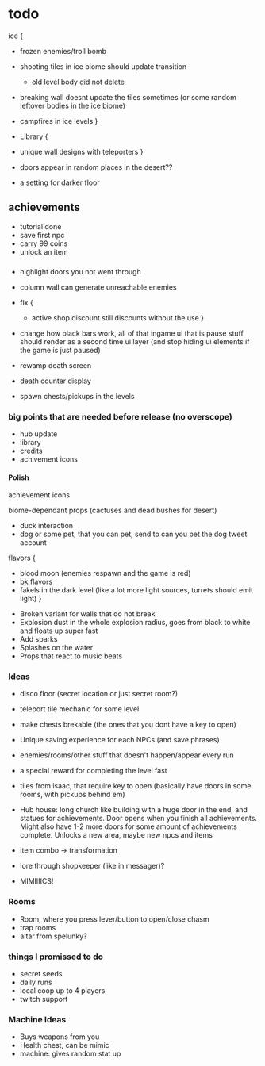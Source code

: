 # todo

ice {
 * frozen enemies/troll bomb
 * shooting tiles in ice biome should update transition
   + old level body did not delete

 * breaking wall doesnt update the tiles sometimes (or some random leftover bodies in the ice biome)
 * campfires in ice levels
}

* Library {
 * unique wall designs with teleporters
}

* doors appear in random places in the desert??
* a setting for darker floor

## achievements

* tutorial done
* save first npc
* carry 99 coins
* unlock an item

###

* highlight doors you not went through
* column wall can generate unreachable enemies

* fix {
   + active shop discount still discounts without the use
}

* change how black bars work, all of that ingame ui that is pause stuff should render as a second time ui layer (and stop hiding ui elements if the game is just paused)
* rewamp death screen
* death counter display
* spawn chests/pickups in the levels

### big points that are needed before release (no overscope)

* hub update
* library
* credits
* achivement icons

#### Polish

achievement icons

biome-dependant props (cactuses and dead bushes for desert)
* duck interaction
* dog or some pet, that you can pet, send to can you pet the dog tweet account

flavors {
 + blood moon (enemies respawn and the game is red)
 + bk flavors
 + fakels in the dark level (like a lot more light sources, turrets should emit light)
}

* Broken variant for walls that do not break
* Explosion dust in the whole explosion radius, goes from black to white and floats up super fast
* Add sparks
* Splashes on the water
* Props that react to music beats

### Ideas

* disco floor (secret location or just secret room?)

* teleport tile mechanic for some level
* make chests brekable (the ones that you dont have a key to open)
* Unique saving experience for each NPCs (and save phrases)
* enemies/rooms/other stuff that doesn't happen/appear every run

* a special reward for completing the level fast

* tiles from isaac, that require key to open (basically have doors in some rooms, with pickups behind em)
* Hub house: long church like building with a huge door in the end, and statues for achievements. Door opens when you finish all achievements. Might also have 1-2 more doors for some amount of achievements complete. Unlocks a new area, maybe new npcs and items
* item combo -> transformation
* lore through shopkeeper (like in messager)?
* MIMIIIICS!

### Rooms

* Room, where you press lever/button to open/close chasm
* trap rooms
* altar from spelunky?

### things I promissed to do

* secret seeds
* daily runs
* local coop up to 4 players
* twitch support

### Machine Ideas

* Buys weapons from you
* Health chest, can be mimic 
* machine: gives random stat up
